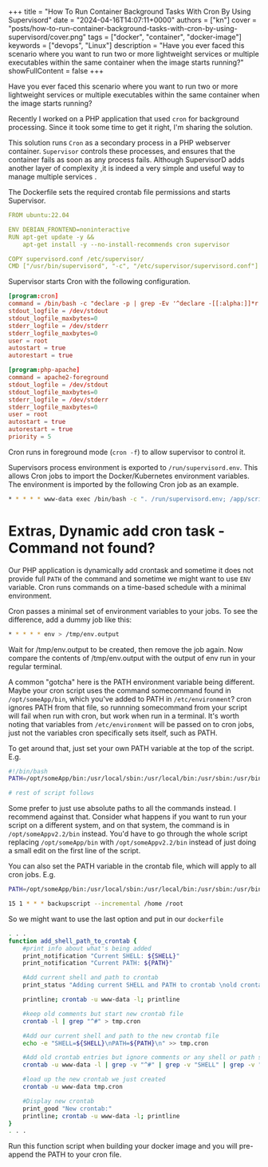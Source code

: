 +++
title = "How To Run Container Background Tasks With Cron By Using Supervisord"
date = "2024-04-16T14:07:11+0000"
authors = ["kn"]
cover = "posts/how-to-run-container-background-tasks-with-cron-by-using-supervisord/cover.png"
tags = ["docker", "container", "docker-image"]
keywords = ["devops", "Linux"]
description = "Have you ever faced this scenario where you want to run two or more lightweight services or multiple executables within the same container when the image starts running?"
showFullContent = false
+++

Have you ever faced this scenario where you want to run two or more lightweight services or multiple executables within the same container when the image starts running?

Recently I worked on a PHP application that used `cron` for background processing. Since it took some time to get it right, I'm sharing the solution.

This solution runs `Cron` as a secondary process in a PHP webserver container. `Supervisor` controls these processes, and ensures that the container fails as soon as any process fails. Although SupervisorD adds another layer of complexity ,it is indeed a very simple and useful way to manage multiple services .


The Dockerfile sets the required crontab file permissions and starts Supervisor.

```yaml
FROM ubuntu:22.04

ENV DEBIAN_FRONTEND=noninteractive
RUN apt-get update -y && 
    apt-get install -y --no-install-recommends cron supervisor

COPY supervisord.conf /etc/supervisor/
CMD ["/usr/bin/supervisord", "-c", "/etc/supervisor/supervisord.conf"]
```

Supervisor starts Cron with the following configuration.

```conf
[program:cron]
command = /bin/bash -c "declare -p | grep -Ev '^declare -[[:alpha:]]*r' > /run/supervisord.env && /usr/sbin/cron -f -L 15"
stdout_logfile = /dev/stdout
stdout_logfile_maxbytes=0
stderr_logfile = /dev/stderr
stderr_logfile_maxbytes=0
user = root
autostart = true
autorestart = true

[program:php-apache]
command = apache2-foreground
stdout_logfile = /dev/stdout
stdout_logfile_maxbytes=0
stderr_logfile = /dev/stderr
stderr_logfile_maxbytes=0
user = root
autostart = true
autorestart = true
priority = 5
```

Cron runs in foreground mode (`cron -f`) to allow supervisor to control it.

Supervisors process environment is exported to `/run/supervisord.env`. This allows Cron jobs to import the Docker/Kubernetes environment variables. The environment is imported by the following Cron job as an example.

```bash
* * * * * www-data exec /bin/bash -c ". /run/supervisord.env; /app/script.sh >> /app/cron.log"
```

# Extras, Dynamic add cron task - Command not found?

Our PHP application is dynamically add crontask and sometime it does not provide full `PATH` of the command and sometime we might want to use `ENV` variable. Cron runs commands on a time-based schedule with a minimal environment.

Cron passes a minimal set of environment variables to your jobs. To see the difference, add a dummy job like this:

```bash
* * * * * env > /tmp/env.output
```

Wait for /tmp/env.output to be created, then remove the job again. Now compare the contents of /tmp/env.output with the output of env run in your regular terminal.

A common "gotcha" here is the PATH environment variable being different. Maybe your cron script uses the command somecommand found in `/opt/someApp/bin`, which you've added to PATH in `/etc/environment`? cron ignores PATH from that file, so runnning somecommand from your script will fail when run with cron, but work when run in a terminal. It's worth noting that variables from `/etc/environment` will be passed on to cron jobs, just not the variables cron specifically sets itself, such as PATH.

To get around that, just set your own PATH variable at the top of the script. E.g.

```bash
#!/bin/bash
PATH=/opt/someApp/bin:/usr/local/sbin:/usr/local/bin:/usr/sbin:/usr/bin:/sbin:/bin

# rest of script follows
```

Some prefer to just use absolute paths to all the commands instead. I recommend against that. Consider what happens if you want to run your script on a different system, and on that system, the command is in `/opt/someAppv2.2/bin` instead. You'd have to go through the whole script replacing `/opt/someApp/bin` with `/opt/someAppv2.2/bin` instead of just doing a small edit on the first line of the script.

You can also set the PATH variable in the crontab file, which will apply to all cron jobs. E.g.

```bash
PATH=/opt/someApp/bin:/usr/local/sbin:/usr/local/bin:/usr/sbin:/usr/bin:/sbin:/bin

15 1 * * * backupscript --incremental /home /root
```

So we might want to use the last option and put in our `dockerfile`

```bash
. . .
function add_shell_path_to_crontab {
	#print info about what's being added
	print_notification "Current SHELL: ${SHELL}"
	print_notification "Current PATH: ${PATH}"

	#Add current shell and path to crontab
	print_status "Adding current SHELL and PATH to crontab \nold crontab:"

	printline; crontab -u www-data -l; printline

	#keep old comments but start new crontab file
	crontab -l | grep "^#" > tmp.cron

	#Add our current shell and path to the new crontab file
	echo -e "SHELL=${SHELL}\nPATH=${PATH}\n" >> tmp.cron 

	#Add old crontab entries but ignore comments or any shell or path statements
	crontab -u www-data -l | grep -v "^#" | grep -v "SHELL" | grep -v "PATH" >> tmp.cron

	#load up the new crontab we just created
	crontab -u www-data tmp.cron

	#Display new crontab
	print_good "New crontab:"
	printline; crontab -u www-data -l; printline
}
. . .
```

Run this function script when building your docker image and you will pre-append the PATH to your cron file.

